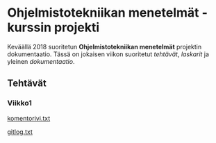# Ohjelmistotekniikan menetelmät -kurssin projekti

Keväällä 2018 suoritetun **Ohjelmistotekniikan menetelmät** projektin dokumentaatio. Tässä on jokaisen viikon suoritetut *tehtävät*, *laskarit* ja yleinen *dokumentaatio*.

## Tehtävät

### Viikko1
[komentorivi.txt](https://github.com/Antsax/otm-harjoitustyo/blob/master/laskarit/viikko1/komentorivi.txt)

[gitlog.txt](https://github.com/Antsax/otm-harjoitustyo/blob/master/laskarit/viikko1/gitlog.txt)
